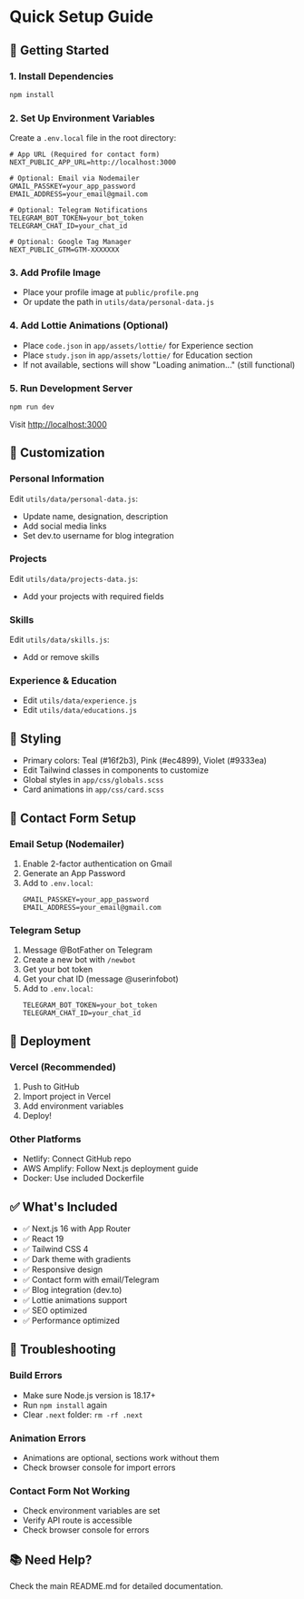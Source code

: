# Quick Setup Guide

## 🚀 Getting Started

### 1. Install Dependencies
```bash
npm install
```

### 2. Set Up Environment Variables
Create a `.env.local` file in the root directory:
```env
# App URL (Required for contact form)
NEXT_PUBLIC_APP_URL=http://localhost:3000

# Optional: Email via Nodemailer
GMAIL_PASSKEY=your_app_password
EMAIL_ADDRESS=your_email@gmail.com

# Optional: Telegram Notifications
TELEGRAM_BOT_TOKEN=your_bot_token
TELEGRAM_CHAT_ID=your_chat_id

# Optional: Google Tag Manager
NEXT_PUBLIC_GTM=GTM-XXXXXXX
```

### 3. Add Profile Image
- Place your profile image at `public/profile.png`
- Or update the path in `utils/data/personal-data.js`

### 4. Add Lottie Animations (Optional)
- Place `code.json` in `app/assets/lottie/` for Experience section
- Place `study.json` in `app/assets/lottie/` for Education section
- If not available, sections will show "Loading animation..." (still functional)

### 5. Run Development Server
```bash
npm run dev
```

Visit [http://localhost:3000](http://localhost:3000)

## 📝 Customization

### Personal Information
Edit `utils/data/personal-data.js`:
- Update name, designation, description
- Add social media links
- Set dev.to username for blog integration

### Projects
Edit `utils/data/projects-data.js`:
- Add your projects with required fields

### Skills
Edit `utils/data/skills.js`:
- Add or remove skills

### Experience & Education
- Edit `utils/data/experience.js`
- Edit `utils/data/educations.js`

## 🎨 Styling

- Primary colors: Teal (#16f2b3), Pink (#ec4899), Violet (#9333ea)
- Edit Tailwind classes in components to customize
- Global styles in `app/css/globals.scss`
- Card animations in `app/css/card.scss`

## 📧 Contact Form Setup

### Email Setup (Nodemailer)
1. Enable 2-factor authentication on Gmail
2. Generate an App Password
3. Add to `.env.local`:
   ```
   GMAIL_PASSKEY=your_app_password
   EMAIL_ADDRESS=your_email@gmail.com
   ```

### Telegram Setup
1. Message @BotFather on Telegram
2. Create a new bot with `/newbot`
3. Get your bot token
4. Get your chat ID (message @userinfobot)
5. Add to `.env.local`:
   ```
   TELEGRAM_BOT_TOKEN=your_bot_token
   TELEGRAM_CHAT_ID=your_chat_id
   ```

## 🚢 Deployment

### Vercel (Recommended)
1. Push to GitHub
2. Import project in Vercel
3. Add environment variables
4. Deploy!

### Other Platforms
- Netlify: Connect GitHub repo
- AWS Amplify: Follow Next.js deployment guide
- Docker: Use included Dockerfile

## ✅ What's Included

- ✅ Next.js 16 with App Router
- ✅ React 19
- ✅ Tailwind CSS 4
- ✅ Dark theme with gradients
- ✅ Responsive design
- ✅ Contact form with email/Telegram
- ✅ Blog integration (dev.to)
- ✅ Lottie animations support
- ✅ SEO optimized
- ✅ Performance optimized

## 🐛 Troubleshooting

### Build Errors
- Make sure Node.js version is 18.17+
- Run `npm install` again
- Clear `.next` folder: `rm -rf .next`

### Animation Errors
- Animations are optional, sections work without them
- Check browser console for import errors

### Contact Form Not Working
- Check environment variables are set
- Verify API route is accessible
- Check browser console for errors

## 📚 Need Help?

Check the main README.md for detailed documentation.
